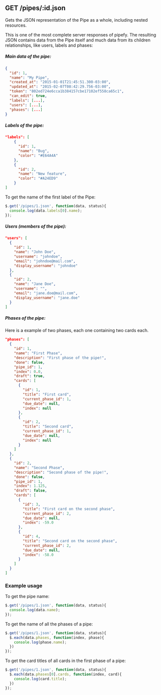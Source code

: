 ## GET /pipes/:id.json

Gets the JSON representation of the Pipe as a whole, including nested resources. 

This is one of the most complete server responses of pipefy. The resulting
JSON contains data from the Pipe itself and much data from its children
relationships, like users, labels and phases:

##### Main data of the pipe:

```json
{
  "id": 1,
  "name": "My Pipe",
  "created_at": "2015-01-01T21:45:51.300-03:00",
  "updated_at": "2015-02-07T08:42:29.756-03:00",
  "token": "802ed724e6cca1b384157cbe17102ef558ca65c1",
  "can_edit": true,
  "labels": [...],
  "users": [...],
  "phases": [...]
}
```
##### Labels of the pipe:

```json
"labels": [
    {
      "id": 1,
      "name": "Bug",
      "color": "#E64A4A"
    },
    {
      "id": 2,
      "name": "New feature",
      "color": "#A24ED9"
    }
]
```

To get the name of the first label of the Pipe:

```javascript
$.get('/pipes/1.json', function(data, status){
  console.log(data.labels[0].name);
});
```

##### Users (members of the pipe):
```json
"users": [
  {
    "id": 1,
    "name": "John Doe",
    "username": "johndoe",
    "email": "johndoe@mail.com",
    "display_username": "johndoe"
  },
  {
    "id": 2,
    "name": "Jane Doe",
    "username": "",
    "email": "jane.doe@mail.com",
    "display_username": "jane.doe"
  }
]
```

##### Phases of the pipe:

Here is a example of two phases, each one containing two cards each.

```json
"phases": [
  {
    "id": 1,
    "name": "First Phase",
    "description": "First phase of the pipe!",
    "done": false,
    "pipe_id": 1,
    "index": 0.0,
    "draft": true,
    "cards": [
      {
        "id": 1,
        "title": "First card",
        "current_phase_id": 1,
        "due_date": null,
        "index": null
      },
      {
        "id": 2,
        "title": "Second card",
        "current_phase_id": 1,
        "due_date": null,
        "index": null
      }
    ]
  },
  {
    "id": 2,
    "name": "Second Phase",
    "description": "Second phase of the pipe!",
    "done": false,
    "pipe_id": 1,
    "index": 1.125,
    "draft": false,
    "cards": [
      {
        "id": 3,
        "title": "First card on the second phase",
        "current_phase_id": 2,
        "due_date": null,
        "index": -59.0
      },
      {
        "id": 4,
        "title": "Second card on the second phase",
        "current_phase_id": 2,
        "due_date": null,
        "index": -58.0
      }
    ]
  }
]
```

### Example usage

To get the pipe name:

```javascript
$.get('/pipes/1.json', function(data, status){
  console.log(data.name);
});
```

To get the name of all the phases of a pipe:

```javascript
$.get('/pipes/1.json', function(data, status){
  $.each(data.phases, function(index, phase){
    console.log(phase.name);  
  })
});
```

To get the card titles of all cards in the first phase of a pipe:

```javascript
$.get('/pipes/1.json', function(data, status){
  $.each(data.phases[0].cards, function(index, card){
    console.log(card.title);  
  })
});
```